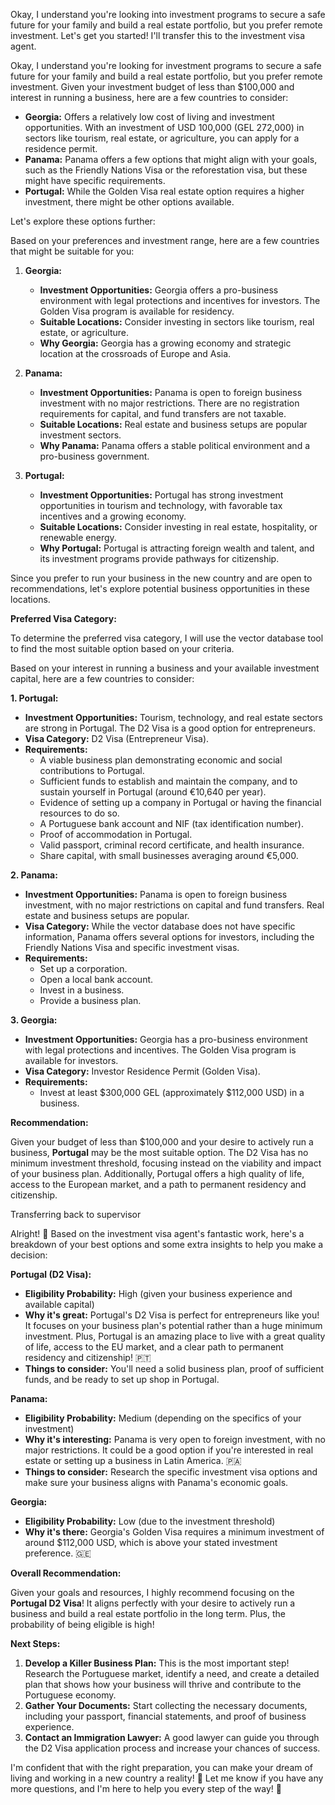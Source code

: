 Okay, I understand you're looking into investment programs to secure a safe future for your family and build a real estate portfolio, but you prefer remote investment. Let's get you started! I'll transfer this to the investment visa agent.

Okay, I understand you're looking for investment programs to secure a safe future for your family and build a real estate portfolio, but you prefer remote investment. Given your investment budget of less than $100,000 and interest in running a business, here are a few countries to consider:

*   **Georgia:** Offers a relatively low cost of living and investment opportunities. With an investment of USD 100,000 (GEL 272,000) in sectors like tourism, real estate, or agriculture, you can apply for a residence permit.
*   **Panama:** Panama offers a few options that might align with your goals, such as the Friendly Nations Visa or the reforestation visa, but these might have specific requirements.
*   **Portugal:** While the Golden Visa real estate option requires a higher investment, there might be other options available.

Let's explore these options further:

Based on your preferences and investment range, here are a few countries that might be suitable for you:

1.  **Georgia:**
    *   **Investment Opportunities:** Georgia offers a pro-business environment with legal protections and incentives for investors. The Golden Visa program is available for residency.
    *   **Suitable Locations:** Consider investing in sectors like tourism, real estate, or agriculture.
    *   **Why Georgia:** Georgia has a growing economy and strategic location at the crossroads of Europe and Asia.

2.  **Panama:**
    *   **Investment Opportunities:** Panama is open to foreign business investment with no major restrictions. There are no registration requirements for capital, and fund transfers are not taxable.
    *   **Suitable Locations:** Real estate and business setups are popular investment sectors.
    *   **Why Panama:** Panama offers a stable political environment and a pro-business government.

3.  **Portugal:**
    *   **Investment Opportunities:** Portugal has strong investment opportunities in tourism and technology, with favorable tax incentives and a growing economy.
    *   **Suitable Locations:** Consider investing in real estate, hospitality, or renewable energy.
    *   **Why Portugal:** Portugal is attracting foreign wealth and talent, and its investment programs provide pathways for citizenship.

Since you prefer to run your business in the new country and are open to recommendations, let's explore potential business opportunities in these locations.

**Preferred Visa Category:**

To determine the preferred visa category, I will use the vector database tool to find the most suitable option based on your criteria.



Based on your interest in running a business and your available investment capital, here are a few countries to consider:

**1. Portugal:**

*   **Investment Opportunities:** Tourism, technology, and real estate sectors are strong in Portugal. The D2 Visa is a good option for entrepreneurs.
*   **Visa Category:** D2 Visa (Entrepreneur Visa).
*   **Requirements:**
    *   A viable business plan demonstrating economic and social contributions to Portugal.
    *   Sufficient funds to establish and maintain the company, and to sustain yourself in Portugal (around €10,640 per year).
    *   Evidence of setting up a company in Portugal or having the financial resources to do so.
    *   A Portuguese bank account and NIF (tax identification number).
    *   Proof of accommodation in Portugal.
    *   Valid passport, criminal record certificate, and health insurance.
    *   Share capital, with small businesses averaging around €5,000.

**2. Panama:**

*   **Investment Opportunities:** Panama is open to foreign business investment, with no major restrictions on capital and fund transfers. Real estate and business setups are popular.
*   **Visa Category:** While the vector database does not have specific information, Panama offers several options for investors, including the Friendly Nations Visa and specific investment visas.
*   **Requirements:**
    *   Set up a corporation.
    *   Open a local bank account.
    *   Invest in a business.
    *   Provide a business plan.

**3. Georgia:**

*   **Investment Opportunities:** Georgia has a pro-business environment with legal protections and incentives. The Golden Visa program is available for investors.
*   **Visa Category:** Investor Residence Permit (Golden Visa).
*   **Requirements:**
    *   Invest at least $300,000 GEL (approximately $112,000 USD) in a business.

**Recommendation:**

Given your budget of less than $100,000 and your desire to actively run a business, **Portugal** may be the most suitable option. The D2 Visa has no minimum investment threshold, focusing instead on the viability and impact of your business plan. Additionally, Portugal offers a high quality of life, access to the European market, and a path to permanent residency and citizenship.

Transferring back to supervisor

Alright! 🎉 Based on the investment visa agent's fantastic work, here's a breakdown of your best options and some extra insights to help you make a decision:

**Portugal (D2 Visa):**

*   **Eligibility Probability:** High (given your business experience and available capital)
*   **Why it's great:** Portugal's D2 Visa is perfect for entrepreneurs like you! It focuses on your business plan's potential rather than a huge minimum investment. Plus, Portugal is an amazing place to live with a great quality of life, access to the EU market, and a clear path to permanent residency and citizenship! 🇵🇹
*   **Things to consider:** You'll need a solid business plan, proof of sufficient funds, and be ready to set up shop in Portugal.

**Panama:**

*   **Eligibility Probability:** Medium (depending on the specifics of your investment)
*   **Why it's interesting:** Panama is very open to foreign investment, with no major restrictions. It could be a good option if you're interested in real estate or setting up a business in Latin America. 🇵🇦
*   **Things to consider:** Research the specific investment visa options and make sure your business aligns with Panama's economic goals.

**Georgia:**

*   **Eligibility Probability:** Low (due to the investment threshold)
*   **Why it's there:** Georgia's Golden Visa requires a minimum investment of around $112,000 USD, which is above your stated investment preference. 🇬🇪

**Overall Recommendation:**

Given your goals and resources, I highly recommend focusing on the **Portugal D2 Visa**! It aligns perfectly with your desire to actively run a business and build a real estate portfolio in the long term. Plus, the probability of being eligible is high!

**Next Steps:**

1.  **Develop a Killer Business Plan:** This is the most important step! Research the Portuguese market, identify a need, and create a detailed plan that shows how your business will thrive and contribute to the Portuguese economy.
2.  **Gather Your Documents:** Start collecting the necessary documents, including your passport, financial statements, and proof of business experience.
3.  **Contact an Immigration Lawyer:** A good lawyer can guide you through the D2 Visa application process and increase your chances of success.

I'm confident that with the right preparation, you can make your dream of living and working in a new country a reality! 🎉 Let me know if you have any more questions, and I'm here to help you every step of the way! 🚀

